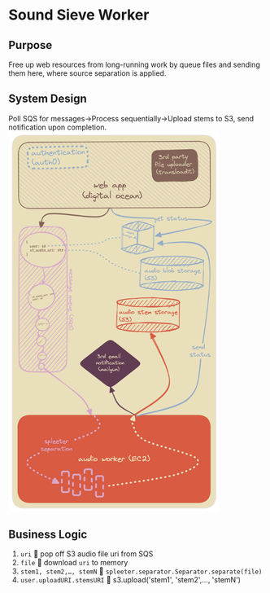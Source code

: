 # Sound Sieve Worker
## Purpose
Free up web resources from long-running work by queue files and sending them here, where source separation is applied.

## System Design
Poll SQS for messages→Process sequentially→Upload stems to S3, send notification upon completion.
<img src='img/soundsieveworkersystemdesign.png' style='width:415px' />

## Business Logic
1. `uri`   ⃪ pop off S3 audio file uri from SQS
1. `file`   ⃪ download `uri` to memory
1. `stem1, stem2,…, stemN`   ⃪ `spleeter.separator.Separator.separate(file)`
1. `user.uploadURI.stemsURI`   ⃪ s3.upload('stem1', 'stem2',…, 'stemN')
